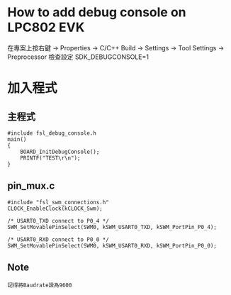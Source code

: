 # How to add debug console on LPC802 EVK
在專案上按右鍵 -> Properties -> C/C++ Build -> Settings -> Tool Settings -> Preprocessor
檢查設定 SDK_DEBUGCONSOLE=1

# 加入程式
## 主程式
    #include fsl_debug_console.h
    main()
    {
        BOARD_InitDebugConsole();
        PRINTF("TEST\r\n");
    }
## pin_mux.c
    #include "fsl_swm_connections.h"
    CLOCK_EnableClock(kCLOCK_Swm);

    /* USART0_TXD connect to P0_4 */
    SWM_SetMovablePinSelect(SWM0, kSWM_USART0_TXD, kSWM_PortPin_P0_4);

    /* USART0_RXD connect to P0_0 */
    SWM_SetMovablePinSelect(SWM0, kSWM_USART0_RXD, kSWM_PortPin_P0_0);

## Note
    記得將Baudrate設為9600